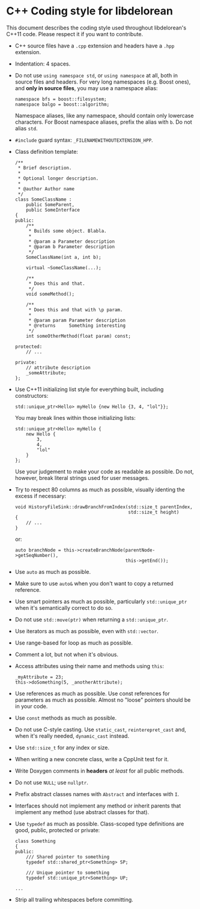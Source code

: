 C++ Coding style for libdelorean
================================

This document describes the coding style used throughout libdelorean's
C++11 code. Please respect it if you want to contribute.

  * C++ source files have a `.cpp` extension and headers have a `.hpp`
    extension.
  * Indentation: 4 spaces.
  * Do not use `using namespace std`, or `using namespace` at all, both in
    source files and headers. For very long namespaces (e.g. Boost ones), and
    **only in source files**, you may use a namespace alias:

        namespace bfs = boost::filesystem;
        namespace balgo = boost::algorithm;

    Namespace aliases, like any namespace, should contain only lowercase
    characters. For Boost namespace aliases, prefix the alias with `b`.
    Do not alias `std`.
  * `#include` guard syntax: `_FILENAMEWITHOUTEXTENSION_HPP`.
  * Class definition template:

        /**
         * Brief description.
         *
         * Optional longer description.
         *
         * @author Author name
         */
        class SomeClassName :
            public SomeParent,
            public SomeInterface
        {
        public:
            /**
             * Builds some object. Blabla.
             *
             * @param a Parameter description
             * @param b Parameter description
             */
            SomeClassName(int a, int b);

            virtual ~SomeClassName(...);

            /**
             * Does this and that.
             */
            void someMethod();

            /**
             * Does this and that with \p param.
             *
             * @param param Parameter description
             * @returns     Something interesting
             */
            int someOtherMethod(float param) const;

        protected:
            // ...

        private:
            // attribute description
            _someAttribute;
        };

  * Use C++11 initializing list style for everything built, including constructors:

        std::unique_ptr<Hello> myHello {new Hello {3, 4, "lol"}};

    You may break lines within those initializing lists:

        std::unique_ptr<Hello> myHello {
            new Hello {
                3,
                4,
                "lol"
            }
        };

    Use your judgement to make your code as readable as possible.
    Do not, however, break literal strings used for user messages.
  * Try to respect 80 columns as much as possible, visually identing the excess if
    necessary:

        void HistoryFileSink::drawBranchFromIndex(std::size_t parentIndex,
                                                  std::size_t height)
        {
            // ...
        }

    or:

        auto branchNode = this->createBranchNode(parentNode->getSeqNumber(),
                                                 this->getEnd());

  * Use `auto` as much as possible.
  * Make sure to use `auto&` when you don't want to copy a returned reference.
  * Use smart pointers as much as possible, particularly `std::unique_ptr` when it's
    semantically correct to do so.
  * Do not use `std::move(ptr)` when returning a `std::unique_ptr`.
  * Use iterators as much as possible, even with `std::vector`.
  * Use range-based for loop as much as possible.
  * Comment a lot, but not when it's obvious.
  * Access attributes using their name and methods using `this`:

        _myAttribute = 23;
        this->doSomething(5, _anotherAttribute);

  * Use references as much as possible. Use const references for parameters as much
    as possible. Almost no "loose" pointers should be in your code.
  * Use `const` methods as much as possible.
  * Do not use C-style casting. Use `static_cast`, `reinterepret_cast` and, when
    it's really needed, `dynamic_cast` instead.
  * Use `std::size_t` for any index or size.
  * When writing a new concrete class, write a CppUnit test for it.
  * Write Doxygen comments in **headers** _at least_ for all public methods.
  * Do not use `NULL`; use `nullptr`.
  * Prefix abstract classes names with `Abstract` and interfaces with `I`.
  * Interfaces should not implement any method or inherit parents that implement
    any method (use abstract classes for that).
  * Use `typedef` as much as possible. Class-scoped type definitions are good,
    public, protected or private:

        class Something
        {
        public:
            /// Shared pointer to something
            typedef std::shared_ptr<Something> SP;

            /// Unique pointer to something
            typedef std::unique_ptr<Something> UP;

        ...

  * Strip all trailing whitespaces before committing.
